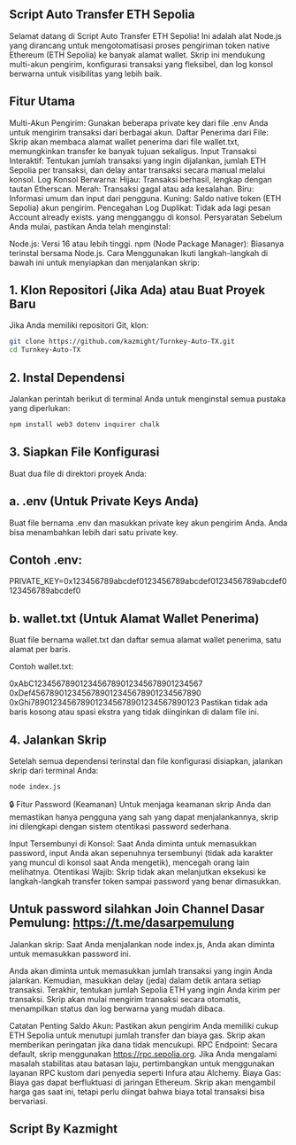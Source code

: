 ## Script Auto Transfer ETH Sepolia 
Selamat datang di Script Auto Transfer ETH Sepolia! Ini adalah alat Node.js yang dirancang untuk mengotomatisasi proses pengiriman token native Ethereum (ETH Sepolia) ke banyak alamat wallet. Skrip ini mendukung multi-akun pengirim, konfigurasi transaksi yang fleksibel, dan log konsol berwarna untuk visibilitas yang lebih baik.

## Fitur Utama
Multi-Akun Pengirim: Gunakan beberapa private key dari file .env Anda untuk mengirim transaksi dari berbagai akun.
Daftar Penerima dari File: Skrip akan membaca alamat wallet penerima dari file wallet.txt, memungkinkan transfer ke banyak tujuan sekaligus.
Input Transaksi Interaktif: Tentukan jumlah transaksi yang ingin dijalankan, jumlah ETH Sepolia per transaksi, dan delay antar transaksi secara manual melalui konsol.
Log Konsol Berwarna:
Hijau: Transaksi berhasil, lengkap dengan tautan Etherscan.
Merah: Transaksi gagal atau ada kesalahan.
Biru: Informasi umum dan input dari pengguna.
Kuning: Saldo native token (ETH Sepolia) akun pengirim.
Pencegahan Log Duplikat: Tidak ada lagi pesan Account already exists. yang mengganggu di konsol.
Persyaratan
Sebelum Anda mulai, pastikan Anda telah menginstal:

Node.js: Versi 16 atau lebih tinggi.
npm (Node Package Manager): Biasanya terinstal bersama Node.js.
Cara Menggunakan
Ikuti langkah-langkah di bawah ini untuk menyiapkan dan menjalankan skrip:

## 1. Klon Repositori (Jika Ada) atau Buat Proyek Baru
Jika Anda memiliki repositori Git, klon:
```Bash
git clone https://github.com/kazmight/Turnkey-Auto-TX.git
cd Turnkey-Auto-TX
```

## 2. Instal Dependensi
Jalankan perintah berikut di terminal Anda untuk menginstal semua pustaka yang diperlukan:
```Bash
npm install web3 dotenv inquirer chalk
```
## 3. Siapkan File Konfigurasi
Buat dua file di direktori proyek Anda:
## a. .env (Untuk Private Keys Anda)
Buat file bernama .env dan masukkan private key akun pengirim Anda. Anda bisa menambahkan lebih dari satu private key.

## Contoh .env:

PRIVATE_KEY=0x123456789abcdef0123456789abcdef0123456789abcdef0123456789abcdef0


## b. wallet.txt (Untuk Alamat Wallet Penerima)
Buat file bernama wallet.txt dan daftar semua alamat wallet penerima, satu alamat per baris.

Contoh wallet.txt:

0xAbC1234567890123456789012345678901234567
0xDef4567890123456789012345678901234567890
0xGhi7890123456789012345678901234567890123
Pastikan tidak ada baris kosong atau spasi ekstra yang tidak diinginkan di dalam file ini.

## 4. Jalankan Skrip
Setelah semua dependensi terinstal dan file konfigurasi disiapkan, jalankan skrip dari terminal Anda:
```Bash
node index.js
```
🔒 Fitur Password (Keamanan)
Untuk menjaga keamanan skrip Anda dan memastikan hanya pengguna yang sah yang dapat menjalankannya, skrip ini dilengkapi dengan sistem otentikasi password sederhana.


Input Tersembunyi di Konsol: Saat Anda diminta untuk memasukkan password, input Anda akan sepenuhnya tersembunyi (tidak ada karakter yang muncul di konsol saat Anda mengetik), mencegah orang lain melihatnya.
Otentikasi Wajib: Skrip tidak akan melanjutkan eksekusi ke langkah-langkah transfer token sampai password yang benar dimasukkan.

## Untuk password silahkan Join Channel Dasar Pemulung: https://t.me/dasarpemulung

Jalankan skrip: Saat Anda menjalankan node index.js, Anda akan diminta untuk memasukkan password ini.

Anda akan diminta untuk memasukkan jumlah transaksi yang ingin Anda jalankan.
Kemudian, masukkan delay (jeda) dalam detik antara setiap transaksi.
Terakhir, tentukan jumlah Sepolia ETH yang ingin Anda kirim per transaksi.
Skrip akan mulai mengirim transaksi secara otomatis, menampilkan status dan log berwarna yang mudah dibaca.

Catatan Penting
Saldo Akun: Pastikan akun pengirim Anda memiliki cukup ETH Sepolia untuk menutupi jumlah transfer dan biaya gas. Skrip akan memberikan peringatan jika dana tidak mencukupi.
RPC Endpoint: Secara default, skrip menggunakan https://rpc.sepolia.org. Jika Anda mengalami masalah stabilitas atau batasan laju, pertimbangkan untuk menggunakan layanan RPC kustom dari penyedia seperti Infura atau Alchemy.
Biaya Gas: Biaya gas dapat berfluktuasi di jaringan Ethereum. Skrip akan mengambil harga gas saat ini, tetapi perlu diingat bahwa biaya total transaksi bisa bervariasi.


## Script By Kazmight 
